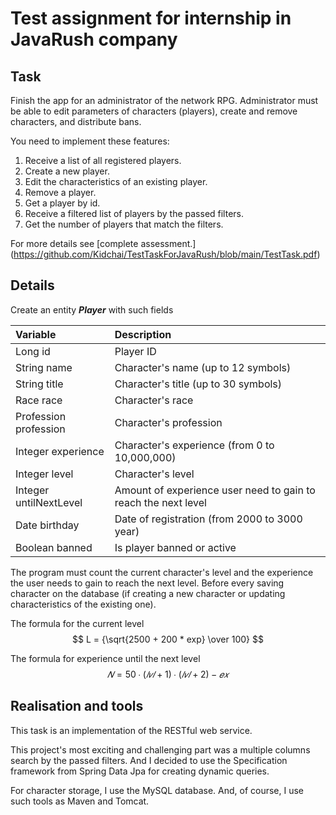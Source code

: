 # Test assignment for internship in JavaRush company #
## Task ##
Finish the app for an administrator of the network RPG. Administrator must be able to edit parameters of characters (players), create and remove characters, and distribute bans.

You need to implement these features:
1. Receive a list of all registered players.
2. Create a new player.
3. Edit the characteristics of an existing player.
4. Remove a player.
5. Get a player by id.
6. Receive a filtered list of players by the passed filters.
7. Get the number of players that match the filters.

For more details see [complete assessment.] (https://github.com/Kidchai/TestTaskForJavaRush/blob/main/TestTask.pdf)

## Details ##
Create an entity ***Player*** with such fields

| Variable               | Description                                                    |
|:-----------------------|:---------------------------------------------------------------|
| Long id                | Player ID                                                      |
| String name            | Character's name (up to 12 symbols)                            |
| String title           | Character's title (up to 30 symbols)                           |
| Race race              | Character's race                                               |
| Profession profession  | Character's profession                                         |
| Integer experience     | Character's experience (from 0 to 10,000,000)                  |
| Integer level          | Character's level                                              |
| Integer untilNextLevel | Amount of experience user need to gain to reach the next level |
| Date birthday          | Date of registration (from 2000 to 3000 year)                  |
| Boolean banned         | Is player banned or active                                     |

The program must count the current character's level and the experience the user needs to gain to reach the next level.
Before every saving character on the database (if creating a new character or updating characteristics of the existing one).

The formula for the current level
$$ L = {\sqrt{2500 + 200 * exp} \over 100} $$

The formula for experience until the next level
$$ 𝑁 = 50 ∙ (𝑙𝑣𝑙 + 1) ∙ (𝑙𝑣𝑙 + 2) − 𝑒𝑥 $$

## Realisation and tools ##
This task is an implementation of the RESTful web service.

This project's most exciting and challenging part was a multiple columns search by the passed filters.
And I decided to use the Specification framework from Spring Data Jpa for creating dynamic queries.

For character storage, I use the MySQL database. And, of course, I use such tools as Maven and Tomcat.